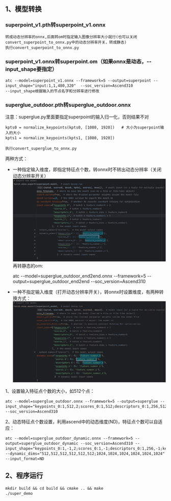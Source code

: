 ## 1、模型转换
### superpoint_v1.pth转superpoint_v1.onnx
    转成动态分辨率的onnx,后面转om时指定输入图像分辨率大小就行(也可以关闭convert_superpoint_to_onnx.py中的动态分辨率开关，转成静态)
    执行convert_superpoint_to_onnx.py

### superpoint_v1.onnx转superpoint.om（如果onnx是动态，--input_shape要指定）

    atc --model=superpoint_v1.onnx --framework=5 --output=superpoint --input_shape="input:1,1,480,320"  --soc_version=Ascend310
    --input_shape根据输入的节点名字和分辨率进行修改

### superglue_outdoor.pth转superglue_outdoor.onnx
注意：superglue.py里面要指定superpoint的输入归一化，否则结果不对

    kpts0 = normalize_keypoints(kpts0, [1080, 1920])   # 大小为superpoint输入的大小
    kpts1 = normalize_keypoints(kpts1, [1080, 1920])
    
    执行convert_superglue_to_onnx.py

两种方式：
- 一种指定输入维度，即指定特征点个数，转onnx时不转出动态分辨率（关闭动态分辨率开关）
![superglue_static](./assets/superglue_static.png)
再转静态的om:

    
    atc --model=superglue_outdoor_end2end.onnx --framework=5 --output=superglue_outdoor_end2end --soc_version=Ascend310

- 一种不指定输入维度（打开动态分辨率开关），转onnx时设置维度，有两种转换方式：
![superglue_dynamic](./assets/superglue_dynamic.png)

1、设置输入特征点个数的大小，如512个点：

    atc --model=superglue_outdoor.onnx --framework=5 --output=superglue --input_shape="keypoints_0:1,512,2;scores_0:1,512;descriptors_0:1,256,512;keypoints_1:1,512,2;scores_1:1,512;descriptors_1:1,256,512"  --soc_version=Ascend310

2、动态特征点个数设置，利用ascend中的动态维度(ND)，特征点个数可以自适应：

    atc --model=superglue_outdoor_dynamic.onnx --framework=5 --output=superglue_outdoor_dynamic --soc_version=Ascend310 --input_shape="keypoints_0:1,-1,2;scores_0:1,-1;descriptors_0:1,256,-1;keypoints_1:1,-1,2;scores_1:1,-1;descriptors_1:1,256,-1" --dynamic_dims="512,512,512,512,512,512;1024,1024,1024,1024,1024,1024" --input_format=ND

## 2、程序运行

    mkdir build && cd build && cmake .. && make
    ./super_demo
